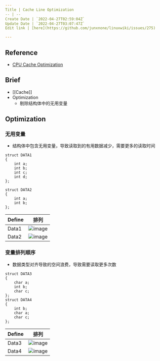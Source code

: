 ```yaml
---
Title | Cache Line Optimization
-- | --
Create Date | `2022-04-27T02:59:04Z`
Update Date | `2022-04-27T03:07:47Z`
Edit link | [here](https://github.com/junxnone/linuxwiki/issues/275)

---
```

## Reference
- [CPU Cache Optimization](https://zzqcn.github.io/perf/cpu_cache.html)


## Brief
- [[Cache]]
- Optimization
  - 剔除结构体中的无用变量

## Optimization 
### 无用变量
- 结构体中包含无用变量，导致读取到的有用数据减少，需要更多的读取时间

```
struct DATA1
{
    int a;
    int b;
    int c;
    int d;
};

struct DATA2
{
    int a;
    int b;
};
```

Define | 排列
-- | --
Data1 | ![image](https://user-images.githubusercontent.com/2216970/165431054-a23459e3-f278-4ff8-a14c-cda0587790ff.png)
Data2 | ![image](https://user-images.githubusercontent.com/2216970/165431060-4206bb0b-3b15-4cda-8df5-0e658f90fcb4.png)

### 变量排列顺序
- 数据类型对齐导致的空间浪费，导致需要读取更多次数

```
struct DATA3
{
    char a;
    int b;
    char c;
};
struct DATA4
{
    int b;
    char a;
    char c;
};
```


Define | 排列
-- | --
Data3 | ![image](https://user-images.githubusercontent.com/2216970/165431251-4c3ae17d-b3c3-4635-b7d2-cec6292a81dc.png)
Data4 | ![image](https://user-images.githubusercontent.com/2216970/165431256-d95e1ad9-61d9-44e4-87a7-697eee6f8d53.png)


